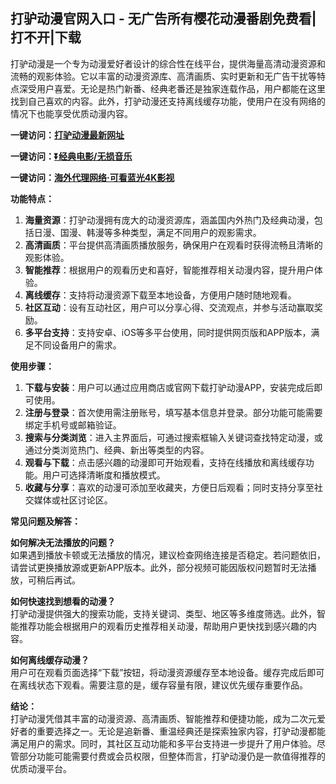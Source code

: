 <h2>打驴动漫官网入口 - 无广告所有樱花动漫番剧免费看|打不开|下载</h2>
<p>打驴动漫是一个专为动漫爱好者设计的综合性在线平台，提供海量高清动漫资源和流畅的观影体验。它以丰富的动漫资源库、高清画质、实时更新和无广告干扰等特点深受用户喜爱。无论是热门新番、经典老番还是独家连载作品，用户都能在这里找到自己喜欢的内容。此外，打驴动漫还支持离线缓存功能，使用户在没有网络的情况下也能享受优质动漫内容。</p>
<p><strong>一键访问：</strong><a href="https://www.rymdh.com/sites/15526.html" target="_blank"><strong>打驴动漫最新网址</strong></a></p>
<p><strong>一键访问：</strong><a href="https://pan.quark.cn/s/0db22432c259" target="_blank"><strong>⏬经典电影/无损音乐</strong></a></p>
<p><strong>一键访问：</strong><a href="http://ip.harmonylink.net/share/e82025" target="_blank"><strong>海外代理网络·可看蓝光4K影视</strong></a></p>
<p><strong>功能特点：</strong></p>
<ol>
  <li><strong>海量资源</strong>：打驴动漫拥有庞大的动漫资源库，涵盖国内外热门及经典动漫，包括日漫、国漫、韩漫等多种类型，满足不同用户的观影需求。</li>
  <li><strong>高清画质</strong>：平台提供高清画质播放服务，确保用户在观看时获得流畅且清晰的观影体验。</li>
  <li><strong>智能推荐</strong>：根据用户的观看历史和喜好，智能推荐相关动漫内容，提升用户体验。</li>
  <li><strong>离线缓存</strong>：支持将动漫资源下载至本地设备，方便用户随时随地观看。</li>
  <li><strong>社区互动</strong>：设有互动社区，用户可以分享心得、交流观点，并参与活动赢取奖励。</li>
  <li><strong>多平台支持</strong>：支持安卓、iOS等多平台使用，同时提供网页版和APP版本，满足不同设备用户的需求。</li>
</ol>
<p><strong>使用步骤：</strong></p>
<ol>
  <li><strong>下载与安装</strong>：用户可以通过应用商店或官网下载打驴动漫APP，安装完成后即可使用。</li>
  <li><strong>注册与登录</strong>：首次使用需注册账号，填写基本信息并登录。部分功能可能需要绑定手机号或邮箱验证。</li>
  <li><strong>搜索与分类浏览</strong>：进入主界面后，可通过搜索框输入关键词查找特定动漫，或通过分类浏览热门、经典、新出等类型的内容。</li>
  <li><strong>观看与下载</strong>：点击感兴趣的动漫即可开始观看，支持在线播放和离线缓存功能。用户可选择清晰度和播放模式。</li>
  <li><strong>收藏与分享</strong>：喜欢的动漫可添加至收藏夹，方便日后观看；同时支持分享至社交媒体或社区讨论区。</li>
</ol>
<p><strong>常见问题及解答：</strong></p>
<p><strong>如何解决无法播放的问题？</strong><br>如果遇到播放卡顿或无法播放的情况，建议检查网络连接是否稳定。若问题依旧，请尝试更换播放源或更新APP版本。此外，部分视频可能因版权问题暂时无法播放，可稍后再试。</p>
<p><strong>如何快速找到想看的动漫？</strong><br>打驴动漫提供强大的搜索功能，支持关键词、类型、地区等多维度筛选。此外，智能推荐功能会根据用户的观看历史推荐相关动漫，帮助用户更快找到感兴趣的内容。</p>
<p><strong>如何离线缓存动漫？</strong><br>用户可在观看页面选择“下载”按钮，将动漫资源缓存至本地设备。缓存完成后即可在离线状态下观看。需要注意的是，缓存容量有限，建议优先缓存重要作品。</p>
<p><strong>结论：</strong><br>打驴动漫凭借其丰富的动漫资源、高清画质、智能推荐和便捷功能，成为二次元爱好者的重要选择之一。无论是追新番、重温经典还是探索独家内容，打驴动漫都能满足用户的需求。同时，其社区互动功能和多平台支持进一步提升了用户体验。尽管部分功能可能需要付费或会员权限，但整体而言，打驴动漫仍是一款值得推荐的优质动漫平台。</p>
